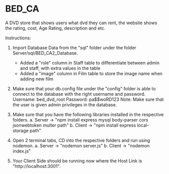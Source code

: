 # BED_CA
A DVD store that shows users what dvd they can rent, the website shows the rating, cost, Age Rating, description and etc.


Instructions:
1. Import Database Data from the "sql" folder under the folder Server/sql/BED_CA2_Database. 
   - Added a "role" column in Staff table to differentiate between admin and staff, with extra values in the table
   - Added a "image" column in Film table to store the image name when adding new film

2. Make sure that your db.config file under the "config" folder is able to connect to the database with the right username and password.
   Username: bed_dvd_root
   Password: pa$$woRD123
   Note: Make sure that the user is given admin privileges in the database.

3. Make sure that you have the following libraries installed in the respective folders.
   a. Server -> "npm install express mysql body-parser cors jsonwebtoken multer path"
   b. Client -> "npm install express local-storage path"

4. Open 2 terminal tabs, CD into the respective folders and run using nodemon.
   a. Server -> "nodemon server.js"
   b. Client -> "nodemon index.js"

5. Your Client Side should be running now where the Host Link is "http://localhost:3001".
